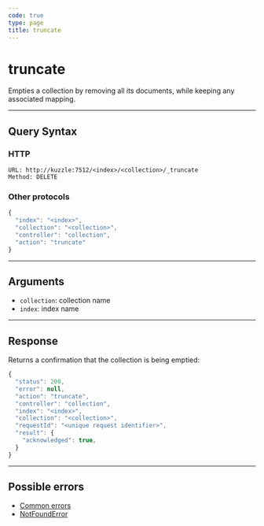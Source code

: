 ```yaml
---
code: true
type: page
title: truncate
---
```


# truncate



Empties a collection by removing all its documents, while keeping any associated mapping.

---

## Query Syntax

### HTTP

```http
URL: http://kuzzle:7512/<index>/<collection>/_truncate
Method: DELETE
```

### Other protocols

```js
{
  "index": "<index>",
  "collection": "<collection>",
  "controller": "collection",
  "action": "truncate"
}
```

---

## Arguments

- `collection`: collection name
- `index`: index name

---

## Response

Returns a confirmation that the collection is being emptied:

```js
{
  "status": 200,
  "error": null,
  "action": "truncate",
  "controller": "collection",
  "index": "<index>",
  "collection": "<collection>",
  "requestId": "<unique request identifier>",
  "result": {
    "acknowledged": true,
  }
}
```

---

## Possible errors

- [Common errors](/core/1/api/essentials/errors/handling#common-errors)
- [NotFoundError](/core/1/api/essentials/errors/handling#notfounderror)
